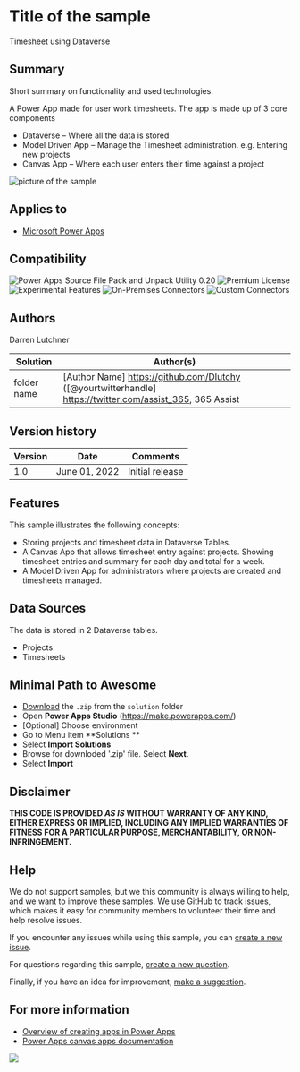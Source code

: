 # Title of the sample
Timesheet using Dataverse

## Summary

Short summary on functionality and used technologies.

A Power App made for user work timesheets. The app is made up of 3 core components

- Dataverse – Where all the data is stored
- Model Driven App – Manage the Timesheet administration. e.g. Entering new projects
- Canvas App – Where each user enters their time against a project

![picture of the sample](https://github.com/pnp/powerapps-samples/blob/main/samples/timesheet-using-dataverse/assets/preview.png)

## Applies to

* [Microsoft Power Apps](https://docs.microsoft.com/powerapps/)

## Compatibility

![Power Apps Source File Pack and Unpack Utility 0.20](https://img.shields.io/badge/Packing%20Tool-0.20-green.svg)
![Premium License](https://img.shields.io/badge/Premium%20License-Not%20Required-green.svg "Premium Power Apps license not required")
![Experimental Features](https://img.shields.io/badge/Experimental%20Features-No-green.svg "Does not rely on experimental features")
![On-Premises Connectors](https://img.shields.io/badge/On--Premises%20Connectors-No-green.svg "Does not use on-premise connectors")
![Custom Connectors](https://img.shields.io/badge/Custom%20Connectors-Not%20Required-green.svg "Does not use custom connectors")

## Authors

Darren Lutchner

Solution|Author(s)
--------|---------
folder name | [Author Name] https://github.com/Dlutchy ([@yourtwitterhandle] https://twitter.com/assist_365, 365 Assist

## Version history

Version|Date|Comments
-------|----|--------
1.0|June 01, 2022|Initial release

## Features

This sample illustrates the following concepts:

- Storing projects and timesheet data in Dataverse Tables.
- A Canvas App that allows timesheet entry against projects. Showing timesheet entries and summary for each day and total for a week.
- A Model Driven App for administrators where projects are created and timesheets managed.

## Data Sources

The data is stored in 2 Dataverse tables.
- Projects
- Timesheets


## Minimal Path to Awesome

* [Download](./solution/TimeSheetCommunityDemo_x_x_x_x.zip) the `.zip` from the `solution` folder
* Open **Power Apps Studio** (https://make.powerapps.com/)
* [Optional] Choose environment
* Go to Menu item **Solutions **
* Select **Import Solutions** 
* Browse for downloded '.zip' file. Select **Next**.
* Select **Import**


## Disclaimer

**THIS CODE IS PROVIDED *AS IS* WITHOUT WARRANTY OF ANY KIND, EITHER EXPRESS OR IMPLIED, INCLUDING ANY IMPLIED WARRANTIES OF FITNESS FOR A PARTICULAR PURPOSE, MERCHANTABILITY, OR NON-INFRINGEMENT.**

## Help

We do not support samples, but we this community is always willing to help, and we want to improve these samples. We use GitHub to track issues, which makes it easy for  community members to volunteer their time and help resolve issues.

If you encounter any issues while using this sample, you can [create a new issue](https://github.com/pnp/powerapps-samples/issues/new?assignees=&labels=Needs%3A+Triage+%3Amag%3A%2Ctype%3Abug-suspected&template=bug-report.yml&sample=YOURSAMPLENAME&authors=@YOURGITHUBUSERNAME&title=YOURSAMPLENAME%20-%20).

For questions regarding this sample, [create a new question](https://github.com/pnp/powerapps-samples/issues/new?assignees=&labels=Needs%3A+Triage+%3Amag%3A%2Ctype%3Abug-suspected&template=question.yml&sample=YOURSAMPLENAME&authors=@YOURGITHUBUSERNAME&title=YOURSAMPLENAME%20-%20).

Finally, if you have an idea for improvement, [make a suggestion](https://github.com/pnp/powerapps-samples/issues/new?assignees=&labels=Needs%3A+Triage+%3Amag%3A%2Ctype%3Abug-suspected&template=suggestion.yml&sample=YOURSAMPLENAME&authors=@YOURGITHUBUSERNAME&title=YOURSAMPLENAME%20-%20).

## For more information

- [Overview of creating apps in Power Apps](https://docs.microsoft.com/powerapps/maker/)
- [Power Apps canvas apps documentation](https://docs.microsoft.com/en-us/powerapps/maker/canvas-apps/)


<img src="https://telemetry.sharepointpnp.com/powerapps-samples/samples/timesheet-using-dataverse" />

